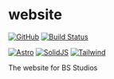 # website

[![GitHub](https://img.shields.io/github/license/bsstudiosgames/website?style=for-the-badge)](https://github.com/bsstudiosgames/website/blob/main/LICENSE)
[![Build Status](https://img.shields.io/github/actions/workflow/status/bsstudiosgames/website/node.js.yml?style=for-the-badge)](https://github.com/bsstudiosgames/website/actions/workflows/node.js.yml)

[![Astro](https://img.shields.io/static/v1?label=&message=Astro&color=FF5D01&logo=astro&style=for-the-badge&logoColor=white)](https://astro.build/)
[![SolidJS](https://img.shields.io/static/v1?label=&message=SolidJS&color=2C4F7C&logo=solid&style=for-the-badge&logoColor=white)](https://www.solidjs.com/)
[![Tailwind](https://img.shields.io/static/v1?label=&message=Tailwind&color=06B6D4&logo=tailwindcss&style=for-the-badge&logoColor=white)](https://tailwindcss.com/)

The website for BS Studios

